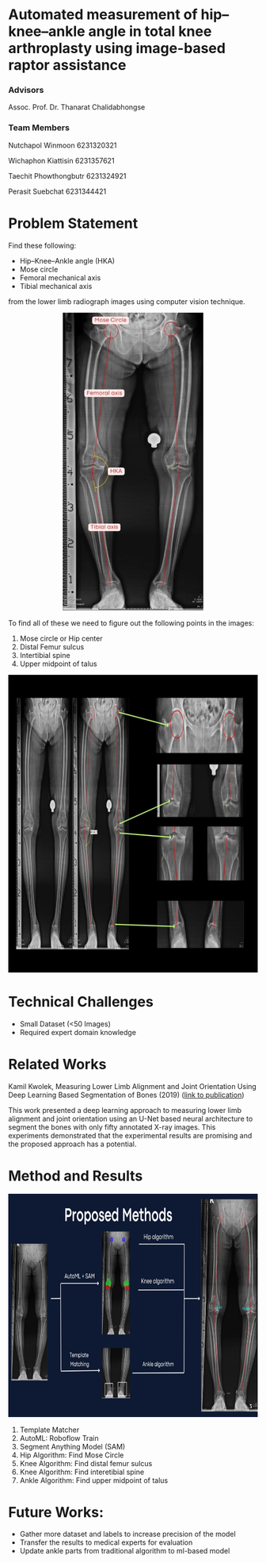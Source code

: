 # Automated measurement of hip–knee–ankle angle in total knee arthroplasty using image-based raptor assistance
### Advisors

Assoc. Prof. Dr. Thanarat Chalidabhongse

### Team Members

Nutchapol Winmoon 6231320321 

Wichaphon Kiattisin 6231357621 

Taechit Phowthongbutr 6231324921

Perasit Suebchat 6231344421

# Problem Statement
Find these following:
- Hip–Knee–Ankle angle (HKA)
- Mose circle
- Femoral mechanical axis
- Tibial mechanical axis 

from the lower limb radiograph images using computer vision technique.

<p align="center">
<img src="https://github.com/Baimon664/Hip_Knee_Ankle/blob/main/images/problem_statement.jpg" height="600">
</p>

To find all of these we need to figure out the following points in the images:
1. Mose circle or Hip center
2. Distal Femur sulcus
3. Intertibial spine
4. Upper midpoint of talus

<p align="center">
<img src="https://github.com/Baimon664/Hip_Knee_Ankle/blob/main/images/problem_statement_2.jpg" height="600">
</p>

# Technical Challenges
- Small Dataset (<50 Images)
- Required expert domain knowledge

# Related Works
Kamil Kwolek, Measuring Lower Limb Alignment and Joint Orientation Using Deep Learning Based Segmentation of Bones (2019) ([link to publication](https://www.researchgate.net/publication/336345786))

This work presented a deep learning approach to measuring lower limb alignment and joint orientation using an U-Net based neural architecture to segment the bones with only fifty annotated X-ray images. This experiments demonstrated that the experimental results are promising and the proposed approach has a potential.

# Method and Results

<p align="center">
<img src="https://github.com/Baimon664/Hip_Knee_Ankle/blob/main/images/pipeline.jpg" height="450">
</p>

1. Template Matcher
2. AutoML: Roboflow Train
3. Segment Anything Model (SAM)
4. Hip Algorithm: Find Mose Circle
5. Knee Algorithm: Find distal femur sulcus
6. Knee Algorithm: Find interetibial spine
7. Ankle Algorithm: Find upper midpoint of talus

# Future Works:
- Gather more dataset and labels to increase precision of the model
- Transfer the results to medical experts for evaluation
- Update ankle parts from traditional algorithm to ml-based model